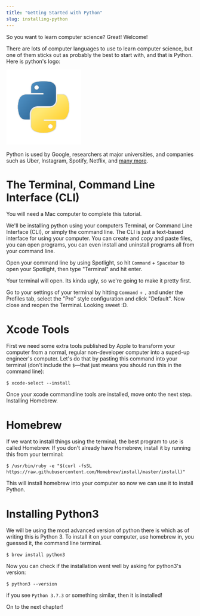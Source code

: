 ```yaml
---
title: "Getting Started with Python"
slug: installing-python
---
```


So you want to learn computer science? Great! Welcome!

There are lots of computer languages to use to learn computer science, but one of them sticks out as probably the best to start with, and that is Python. Here is python's logo:

![python](assets/python.png)

Python is used by Google, researchers at major universities, and companies such as Uber, Instagram, Spotify, Netflix, and [many more](https://stackshare.io/python).

# The Terminal, Command Line Interface (CLI)

You will need a Mac computer to complete this tutorial.

We'll be installing python using your computers Terminal, or Command Line Interface (CLI), or simply the command line. The CLI is just a text-based interface for using your computer. You can create and copy and paste files, you can open programs, you can even install and uninstall programs all from your command line.

Open your command line by using Spotlight, so hit `Command` + `Spacebar` to open your Spotlight, then type "Terminal" and hit enter.

Your terminal will open. Its kinda ugly, so we're going to make it pretty first.

Go to your settings of your terminal by hitting `Command` + `,` and under the Profiles tab, select the "Pro" style configuration and click "Default". Now close and reopen the Terminal. Looking sweet :D.

# Xcode Tools

First we need some extra tools published by Apple to transform your computer from a normal, regular non-developer computer into a suped-up engineer's computer. Let's do that by pasting this command into your terminal (don't include the `$`—that just means you should run this in the command line):

```
$ xcode-select --install
```

Once your xcode commandline tools are installed, move onto the next step. Installing Homebrew.

# Homebrew

If we want to install things using the terminal, the best program to use is called Homebrew. If you don't already have Homebrew, install it by running this from your terminal:

```
$ /usr/bin/ruby -e "$(curl -fsSL https://raw.githubusercontent.com/Homebrew/install/master/install)"
```

This will install homebrew into your computer so now we can use it to install Python.

# Installing Python3

We will be using the most advanced version of python there is which as of writing this is Python 3. To install it on your computer, use homebrew in, you guessed it, the command line terminal.

```
$ brew install python3
```

Now you can check if the installation went well by asking for python3's version:

```
$ python3 --version
```

if you see `Python 3.7.3` or something similar, then it is installed!

On to the next chapter!
